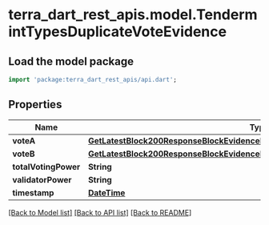# terra_dart_rest_apis.model.TendermintTypesDuplicateVoteEvidence

## Load the model package
```dart
import 'package:terra_dart_rest_apis/api.dart';
```

## Properties
Name | Type | Description | Notes
------------ | ------------- | ------------- | -------------
**voteA** | [**GetLatestBlock200ResponseBlockEvidenceEvidenceInnerDuplicateVoteEvidenceVoteA**](GetLatestBlock200ResponseBlockEvidenceEvidenceInnerDuplicateVoteEvidenceVoteA.md) |  | [optional] 
**voteB** | [**GetLatestBlock200ResponseBlockEvidenceEvidenceInnerDuplicateVoteEvidenceVoteA**](GetLatestBlock200ResponseBlockEvidenceEvidenceInnerDuplicateVoteEvidenceVoteA.md) |  | [optional] 
**totalVotingPower** | **String** |  | [optional] 
**validatorPower** | **String** |  | [optional] 
**timestamp** | [**DateTime**](DateTime.md) |  | [optional] 

[[Back to Model list]](../README.md#documentation-for-models) [[Back to API list]](../README.md#documentation-for-api-endpoints) [[Back to README]](../README.md)


